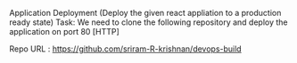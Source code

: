 Application Deployment
(Deploy the given react appliation to a production ready state)
Task: We need to clone the following repository and deploy the application on port 80 [HTTP]

Repo URL : https://github.com/sriram-R-krishnan/devops-build
